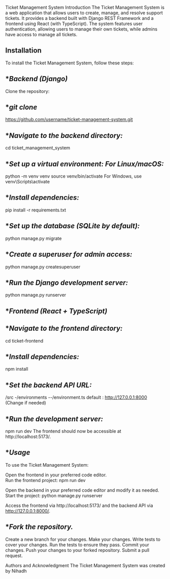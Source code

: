 Ticket Management System
Introduction
The Ticket Management System is a web application that allows users to create, manage, and resolve support tickets. It provides a backend built with Django REST Framework and a frontend using React (with TypeScript). The system features user authentication, allowing users to manage their own tickets, while admins have access to manage all tickets.

## **Installation**
To install the Ticket Management System, follow these steps:
  
  ## **Backend (Django)*
  Clone the repository:
  
  ## **git clone*
  https://github.com/username/ticket-management-system.git
  
  ## **Navigate to the backend directory:*
  cd ticket_management_system
  
  ## **Set up a virtual environment: For Linux/macOS:*
  python -m venv venv
  source venv/bin/activate
  For Windows, use venv\Scripts\activate
  
  ## **Install dependencies:*
  pip install -r requirements.txt
  
  ## **Set up the database (SQLite by default):*
  python manage.py migrate
  
  ## **Create a superuser for admin access:*
  python manage.py createsuperuser
  
  ## **Run the Django development server:*
  python manage.py runserver
  
  
  
  ## **Frontend (React + TypeScript)*
  
  ## **Navigate to the frontend directory:*
  cd ticket-frontend
  
  ## **Install dependencies:*
  npm install
  
  ## **Set the backend API URL:*
  /src
  -/environments
  --/environment.ts
    default : http://127.0.0.1:8000 (Change if needed)
  
  ## **Run the development server:*
  npm run dev
  The frontend should now be accessible at http://localhost:5173/.

## **Usage*
  To use the Ticket Management System: 
  
  Open the frontend in your preferred code editor.   
  Run the frontend project:
  npm run dev
  
  Open the backend in your preferred code editor and modify it as needed. 
  Start the project:
  python manage.py runserver
  
  Access the frontend via http://localhost:5173/ and the backend API via http://127.0.0.1:8000/.



## **Fork the repository.*
  Create a new branch for your changes.
  Make your changes.
  Write tests to cover your changes.
  Run the tests to ensure they pass.
  Commit your changes.
  Push your changes to your forked repository.
  Submit a pull request.

Authors and Acknowledgment
The Ticket Management System was created by Nihadh
